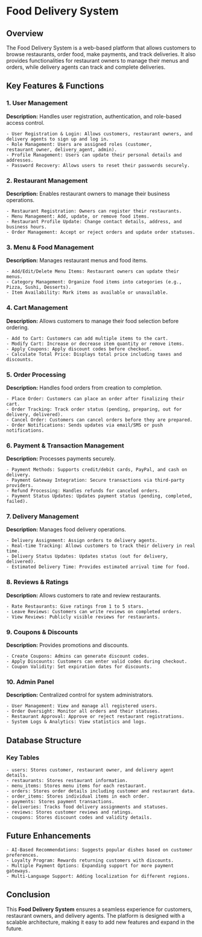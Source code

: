 # Food Delivery System

## Overview

The Food Delivery System is a web-based platform that allows customers to browse restaurants, order food, make payments, and track deliveries. It also provides functionalities for restaurant owners to manage their menus and orders, while delivery agents can track and complete deliveries.

## Key Features & Functions

### 1. User Management

**Description:** Handles user registration, authentication, and role-based access control.

```plaintext
- User Registration & Login: Allows customers, restaurant owners, and delivery agents to sign up and log in.
- Role Management: Users are assigned roles (customer, restaurant_owner, delivery_agent, admin).
- Profile Management: Users can update their personal details and addresses.
- Password Recovery: Allows users to reset their passwords securely.
```

### 2. Restaurant Management

**Description:** Enables restaurant owners to manage their business operations.

```plaintext
- Restaurant Registration: Owners can register their restaurants.
- Menu Management: Add, update, or remove food items.
- Restaurant Profile Update: Change contact details, address, and business hours.
- Order Management: Accept or reject orders and update order statuses.
```

### 3. Menu & Food Management

**Description:** Manages restaurant menus and food items.

```plaintext
- Add/Edit/Delete Menu Items: Restaurant owners can update their menus.
- Category Management: Organize food items into categories (e.g., Pizza, Sushi, Desserts).
- Item Availability: Mark items as available or unavailable.
```

### 4. Cart Management

**Description:** Allows customers to manage their food selection before ordering.

```plaintext
- Add to Cart: Customers can add multiple items to the cart.
- Modify Cart: Increase or decrease item quantity or remove items.
- Apply Coupons: Apply discount codes before checkout.
- Calculate Total Price: Displays total price including taxes and discounts.
```

### 5. Order Processing

**Description:** Handles food orders from creation to completion.

```plaintext
- Place Order: Customers can place an order after finalizing their cart.
- Order Tracking: Track order status (pending, preparing, out for delivery, delivered).
- Cancel Order: Customers can cancel orders before they are prepared.
- Order Notifications: Sends updates via email/SMS or push notifications.
```

### 6. Payment & Transaction Management

**Description:** Processes payments securely.

```plaintext
- Payment Methods: Supports credit/debit cards, PayPal, and cash on delivery.
- Payment Gateway Integration: Secure transactions via third-party providers.
- Refund Processing: Handles refunds for canceled orders.
- Payment Status Updates: Updates payment status (pending, completed, failed).
```

### 7. Delivery Management

**Description:** Manages food delivery operations.

```plaintext
- Delivery Assignment: Assign orders to delivery agents.
- Real-time Tracking: Allows customers to track their delivery in real time.
- Delivery Status Updates: Updates status (out for delivery, delivered).
- Estimated Delivery Time: Provides estimated arrival time for food.
```

### 8. Reviews & Ratings

**Description:** Allows customers to rate and review restaurants.

```plaintext
- Rate Restaurants: Give ratings from 1 to 5 stars.
- Leave Reviews: Customers can write reviews on completed orders.
- View Reviews: Publicly visible reviews for restaurants.
```

### 9. Coupons & Discounts

**Description:** Provides promotions and discounts.

```plaintext
- Create Coupons: Admins can generate discount codes.
- Apply Discounts: Customers can enter valid codes during checkout.
- Coupon Validity: Set expiration dates for discounts.
```

### 10. Admin Panel

**Description:** Centralized control for system administrators.

```plaintext
- User Management: View and manage all registered users.
- Order Oversight: Monitor all orders and their statuses.
- Restaurant Approval: Approve or reject restaurant registrations.
- System Logs & Analytics: View statistics and logs.
```

## Database Structure

### Key Tables

```plaintext
- users: Stores customer, restaurant owner, and delivery agent details.
- restaurants: Stores restaurant information.
- menu_items: Stores menu items for each restaurant.
- orders: Stores order details including customer and restaurant data.
- order_items: Stores individual items in each order.
- payments: Stores payment transactions.
- deliveries: Tracks food delivery assignments and statuses.
- reviews: Stores customer reviews and ratings.
- coupons: Stores discount codes and validity details.
```

## Future Enhancements

```plaintext
- AI-Based Recommendations: Suggests popular dishes based on customer preferences.
- Loyalty Program: Rewards returning customers with discounts.
- Multiple Payment Options: Expanding support for more payment gateways.
- Multi-Language Support: Adding localization for different regions.
```

## Conclusion

This **Food Delivery System** ensures a seamless experience for customers, restaurant owners, and delivery agents. The platform is designed with a scalable architecture, making it easy to add new features and expand in the future.
